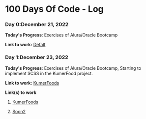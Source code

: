 # 100 Days Of Code - Log

### Day 0:December 21, 2022 

**Today's Progress**:
Exercises of Alura/Oracle Bootcamp

**Link to work:** [Defalt](http://www.example.com)


### Day 1:December 23, 2022

**Today's Progress**:
Exercises of Alura/Oracle Bootcamp, Starting to implement SCSS in the KumerFood project.

**Link to work:** [KumerFoods](https://github.com/fanylouise/KumerFoods)





 **Link(s) to work**
1. [KumerFoods](https://github.com/fanylouise/KumerFoods)

2. [Soon2](https://www.freecodecamp.com/challenges/title-case-a-sentence)